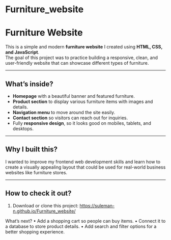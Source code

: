 # Furniture_website

# Furniture Website

This is a simple and modern **furniture website** I created using **HTML, CSS, and JavaScript**.  
The goal of this project was to practice building a responsive, clean, and user-friendly website that can showcase different types of furniture.

---

## What’s inside?

- **Homepage** with a beautiful banner and featured furniture.
- **Product section** to display various furniture items with images and details.
- **Navigation menu** to move around the site easily.
- **Contact section** so visitors can reach out for inquiries.
- Fully **responsive design**, so it looks good on mobiles, tablets, and desktops.

---

## Why I built this?

I wanted to improve my frontend web development skills and learn how to create a visually appealing layout that could be used for real-world business websites like furniture stores.

---

## How to check it out?

1. Download or clone this project:
https://suleman-n.github.io/Furniture_website/


What’s next?
	•	Add a shopping cart so people can buy items.
	•	Connect it to a database to store product details.
	•	Add search and filter options for a better shopping experience.


   